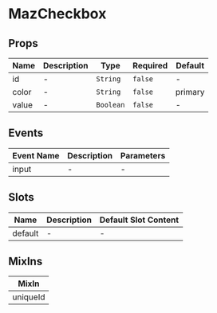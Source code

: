 # MazCheckbox

## Props

<!-- @vuese:MazCheckbox:props:start -->

| Name  | Description | Type      | Required | Default |
| ----- | ----------- | --------- | -------- | ------- |
| id    | -           | `String`  | `false`  | -       |
| color | -           | `String`  | `false`  | primary |
| value | -           | `Boolean` | `false`  | -       |

<!-- @vuese:MazCheckbox:props:end -->

## Events

<!-- @vuese:MazCheckbox:events:start -->

| Event Name | Description | Parameters |
| ---------- | ----------- | ---------- |
| input      | -           | -          |

<!-- @vuese:MazCheckbox:events:end -->

## Slots

<!-- @vuese:MazCheckbox:slots:start -->

| Name    | Description | Default Slot Content |
| ------- | ----------- | -------------------- |
| default | -           | -                    |

<!-- @vuese:MazCheckbox:slots:end -->

## MixIns

<!-- @vuese:MazCheckbox:mixIns:start -->

| MixIn    |
| -------- |
| uniqueId |

<!-- @vuese:MazCheckbox:mixIns:end -->
